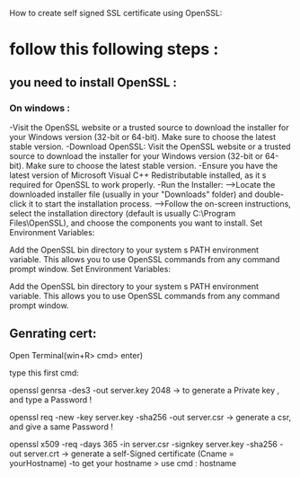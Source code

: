 How to create self signed SSL certificate using OpenSSL:

# follow this following steps :
##  you need to install OpenSSL : 
### On windows :
-Visit the OpenSSL website or a trusted source to download the installer for your Windows version (32-bit or 64-bit). Make sure to choose the latest stable version.
-Download OpenSSL: Visit the OpenSSL website or a trusted source to download the installer for your Windows version (32-bit or 64-bit). Make sure to choose the latest stable version.
-Ensure you have the latest version of Microsoft Visual C++ Redistributable installed, as it s required for OpenSSL to work properly.
-Run the Installer:
-->Locate the downloaded installer file (usually in your "Downloads" folder) and double-click it to start the installation process.
-->Follow the on-screen instructions, select the installation directory (default is usually C:\Program Files\OpenSSL), and choose the components you want to install.
Set Environment Variables:

Add the OpenSSL bin directory to your system s PATH environment variable. This allows you to use OpenSSL commands from any command prompt window.
Set Environment Variables:

Add the OpenSSL bin directory to your system s PATH environment variable. This allows you to use OpenSSL commands from any command prompt window.

## Genrating cert:

Open Terminal(win+R> cmd> enter)

type this first cmd: 

openssl genrsa -des3 -out server.key 2048                    -> to generate a Private key , and type a Password !

openssl req -new -key server.key -sha256 -out server.csr     -> generate a csr, and give a same Password !

openssl x509 -req -days 365 -in server.csr -signkey server.key -sha256 -out server.crt -> generate a self-Signed certificate (Cname = yourHostname)
                                                                                          -to get your hostname > use cmd : hostname
